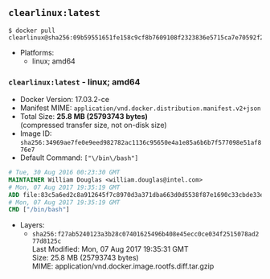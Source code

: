 ## `clearlinux:latest`

```console
$ docker pull clearlinux@sha256:09b59551651fe158c9cf8b7609108f2323836e5715ca7e70592f2fddfd0b5a0a
```

-	Platforms:
	-	linux; amd64

### `clearlinux:latest` - linux; amd64

-	Docker Version: 17.03.2-ce
-	Manifest MIME: `application/vnd.docker.distribution.manifest.v2+json`
-	Total Size: **25.8 MB (25793743 bytes)**  
	(compressed transfer size, not on-disk size)
-	Image ID: `sha256:34969ae7fe0e9eed982782ac1136c95650e4a1e85a6b6b7f577098e51af876e7`
-	Default Command: `["\/bin\/bash"]`

```dockerfile
# Tue, 30 Aug 2016 00:23:30 GMT
MAINTAINER William Douglas <william.douglas@intel.com>
# Mon, 07 Aug 2017 19:35:19 GMT
ADD file:83c5a6ed2c8a912645f7c8970d3a371dba663d0d5538f87e1690c33cbde33e65 in / 
# Mon, 07 Aug 2017 19:35:19 GMT
CMD ["/bin/bash"]
```

-	Layers:
	-	`sha256:f27ab5240123a3b28c07401625496b408e45ecc0ce034f2515078ad277d8125c`  
		Last Modified: Mon, 07 Aug 2017 19:35:31 GMT  
		Size: 25.8 MB (25793743 bytes)  
		MIME: application/vnd.docker.image.rootfs.diff.tar.gzip
